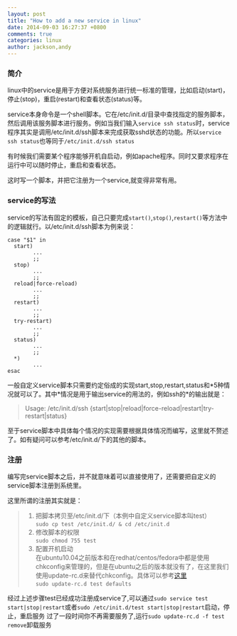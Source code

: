 ```yaml
---
layout: post
title: "How to add a new service in linux"
date: 2014-09-03 16:27:37 +0800
comments: true
categories: linux
author: jackson,andy
---
```


### 简介

linux中的service是用于方便对系统服务进行统一标准的管理，比如启动(start)，停止(stop)，重启(restart)和查看状态(status)等。

service本身命令是一个shell脚本。它在/etc/init.d/目录中查找指定的服务脚本，然后调用该服务脚本进行服务。例如当我们输入`service ssh status`时，service程序其实是调用/etc/init.d/ssh脚本来完成获取sshd状态的功能。所以`service ssh status`也等同于`/etc/init.d/ssh status`
 
有时候我们需要某个程序能够开机自启动，例如apache程序。同时又要求程序在运行中可以随时停止，重启和查看状态。

这时写一个脚本，并把它注册为一个service,就变得非常有用。

### service的写法

service的写法有固定的模板，自己只要完成`start()`,`stop()`,`restart()`等方法中的逻辑就行。以/etc/init.d/ssh脚本为例来说：

```
case "$1" in  
  start)
        ...
        ;;
  stop)
        ...
        ;;
  reload|force-reload)
        ...
        ;;
  restart)
        ...
        ;;
  try-restart)
        ...
        ;;
  status)
        ...
        ;;
  *)
        ...
esac
```

一般自定义service脚本只需要约定俗成的实现start,stop,restart,status和\*5种情况就可以了。其中\*情况是用于输出service的用法的，例如ssh的\*的输出就是：

> Usage: /etc/init.d/ssh {start|stop|reload|force-reload|restart|try-restart|status}

至于service脚本中具体每个情况的实现需要根据具体情况而编写，这里就不赘述了。如有疑问可以参考/etc/init.d/下的其他的脚本。

### 注册

编写完service脚本之后，并不就意味着可以直接使用了，还需要把自定义的service脚本注册到系统里。

这里所谓的注册其实就是：

> 1. 把脚本拷贝至/etc/init.d/下（本例中自定义service脚本叫test）  
>    `sudo cp test /etc/init.d/ & cd /etc/init.d`  
> 2. 修改脚本的权限    
>    `sudo chmod 755 test`  
> 3. 配置开机启动  
>    在ubuntu10.04之前版本和在redhat/centos/fedora中都是使用chkconfig来管理的，但是在ubuntu之后的版本就没有了，在这里我们使用update-rc.d来替代chkconfig。具体可以参考[这里](http://blog.csdn.net/dante_k7/article/details/7213151)  
>    `sudo update-rc.d test defaults`  

经过上述步骤test已经成功注册成service了,可以通过`sudo service test start|stop|restart`或者`sudo /etc/init.d/test start|stop|restart`启动，停止，重启服务
过了一段时间你不再需要服务了,运行`sudo update-rc.d -f test remove`卸载服务
